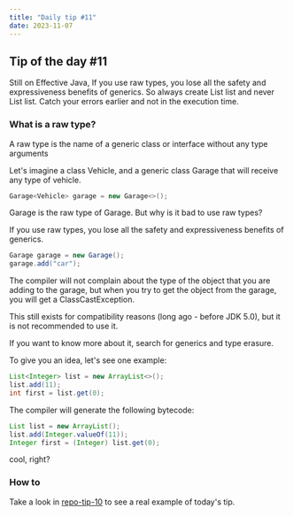 ```yaml
---
title: "Daily tip #11"
date: 2023-11-07
---
```


## Tip of the day #11

Still on Effective Java, If you use raw types, you lose all the safety and expressiveness benefits of generics. So always create List<Declare your object> list and never List list.
Catch your errors earlier and not in the execution time.



### What is a raw type?

A raw type is the name of a generic class or interface without any type arguments

Let's imagine a class Vehicle, and a generic class Garage<T> that will receive any type of vehicle.

```java
Garage<Vehicle> garage = new Garage<>();
```

Garage is the raw type of Garage<T>. But why is it bad to use raw types?

If you use raw types, you lose all the safety and expressiveness benefits of generics.

```java
Garage garage = new Garage();
garage.add("car");
```

The compiler will not complain about the type of the object that you are adding to the garage, 
but when you try to get the object from the garage, you will get a ClassCastException.


This still exists for compatibility reasons (long ago - before JDK 5.0), but it is not recommended to use it.

If you want to know more about it, search for generics and type erasure.

To give you an idea, let's see one example:

```java
List<Integer> list = new ArrayList<>();
list.add(11);
int first = list.get(0);
```

The compiler will generate the following bytecode:

```java
List list = new ArrayList();
list.add(Integer.valueOf(11));
Integer first = (Integer) list.get(0);
```

cool, right?

### How to

Take a look in [repo-tip-10](https://github.com/brunobaiano/tip-of-the-day/tree/main/tip-10) to see a real example of today's tip.